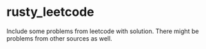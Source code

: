 # rusty_leetcode
Include some problems from leetcode with solution. There might be problems from other sources as well.
